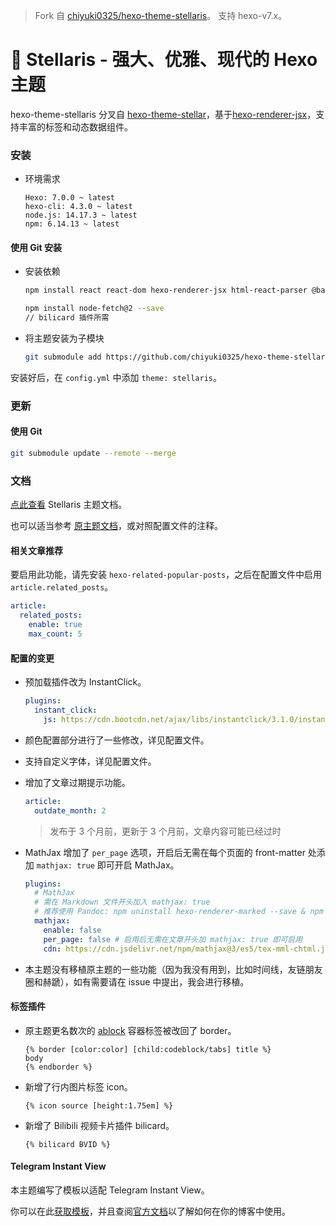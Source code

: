 > Fork 自 [chiyuki0325/hexo-theme-stellaris](https://github.com/chiyuki0325/hexo-theme-stellaris)。
> 支持 hexo-v7.x。

# 📑 Stellaris - 强大、优雅、现代的 Hexo 主题

hexo-theme-stellaris 分叉自 [hexo-theme-stellar](https://github.com/xaoxuu/hexo-theme-stellar)，基于[hexo-renderer-jsx](https://github.com/hexojs/hexo-renderer-jsx)，支持丰富的标签和动态数据组件。

### 安装

- 环境需求
    ```
    Hexo: 7.0.0 ~ latest
    hexo-cli: 4.3.0 ~ latest
    node.js: 14.17.3 ~ latest
    npm: 6.14.13 ~ latest
    ```

#### 使用 Git 安装

- 安装依赖
    ```bash
    npm install react react-dom hexo-renderer-jsx html-react-parser @babel/plugin-transform-react-jsx moize moment --save
    ```
    
    ```bash
    npm install node-fetch@2 --save
    // bilicard 插件所需
    ```
    
- 将主题安装为子模块
  
    ```bash
    git submodule add https://github.com/chiyuki0325/hexo-theme-stellaris.git themes/stellaris
    ```

<!--
### 使用 npm 安装

```bash
npm install hexo-theme-stellaris --save
```
-->

安装好后，在 `config.yml` 中添加 `theme: stellaris`。

### 更新

#### 使用 Git
```bash
git submodule update --remote --merge
```
<!--
#### 使用 npm
```bash
npm update hexo-theme-stellaris
```
-->

### 文档

[点此查看](https://blog.chyk.ink/wiki/stellaris/) Stellaris 主题文档。

也可以适当参考 [原主题文档](https://xaoxuu.com/wiki/stellar/)，或对照配置文件的注释。

#### 相关文章推荐

要启用此功能，请先安装 `hexo-related-popular-posts`，之后在配置文件中启用 `article.related_posts`。

```yaml
article:
  related_posts:
    enable: true
    max_count: 5
```

#### 配置的变更

- 预加载插件改为 InstantClick。

  ```yaml
  plugins:
    instant_click:
      js: https://cdn.bootcdn.net/ajax/libs/instantclick/3.1.0/instantclick.min.js
  ```

- 颜色配置部分进行了一些修改，详见配置文件。

- 支持自定义字体，详见配置文件。

- 增加了文章过期提示功能。

  ```yaml
  article:
    outdate_month: 2
  ```

  > 发布于 3 个月前，更新于 3 个月前，文章内容可能已经过时

- MathJax 增加了 `per_page` 选项，开启后无需在每个页面的 front-matter 处添加 `mathjax: true` 即可开启 MathJax。
  ```yaml
  plugins:
    # MathJax
    # 需在 Markdown 文件开头加入 mathjax: true
    # 推荐使用 Pandoc: npm uninstall hexo-renderer-marked --save & npm install hexo-renderer-pandoc --save
    mathjax:
      enable: false
      per_page: false # 启用后无需在文章开头加 mathjax: true 即可启用
      cdn: https://cdn.jsdelivr.net/npm/mathjax@3/es5/tex-mml-chtml.js # 请使用 3.x 以上版本的 mathjax
  ```

- 本主题没有移植原主题的一些功能（因为我没有用到，比如时间线，友链朋友圈和赫蹏），如有需要请在 issue 中提出，我会进行移植。

#### 标签插件

- 原主题更名数次的 [ablock](https://xaoxuu.com/wiki/stellar/tag-plugins/container/#ablock-%E6%99%AE%E9%80%9A%E5%9D%97%E5%AE%B9%E5%99%A8) 容器标签被改回了 border。

  ```jinja2
  {% border [color:color] [child:codeblock/tabs] title %}
  body
  {% endborder %}
  ```

- 新增了行内图片标签 icon。

  ```jinja2
  {% icon source [height:1.75em] %}
  ```

- 新增了 Bilibili 视频卡片插件 bilicard。

  ```jinja2
  {% bilicard BVID %}
  ```

#### Telegram Instant View

本主题编写了模板以适配 Telegram Instant View。

你可以在此[获取模板](https://blog.chyk.ink/2023/07/15/stellaris-instant-view-template/)，并且查阅[官方文档](https://instantview.telegram.org/)以了解如何在你的博客中使用。
